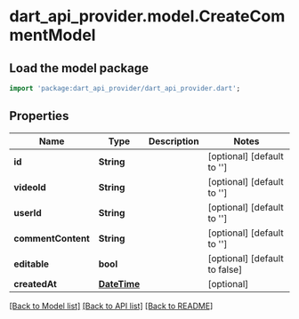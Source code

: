 # dart_api_provider.model.CreateCommentModel

## Load the model package
```dart
import 'package:dart_api_provider/dart_api_provider.dart';
```

## Properties
Name | Type | Description | Notes
------------ | ------------- | ------------- | -------------
**id** | **String** |  | [optional] [default to '']
**videoId** | **String** |  | [optional] [default to '']
**userId** | **String** |  | [optional] [default to '']
**commentContent** | **String** |  | [optional] [default to '']
**editable** | **bool** |  | [optional] [default to false]
**createdAt** | [**DateTime**](DateTime.md) |  | [optional] 

[[Back to Model list]](../README.md#documentation-for-models) [[Back to API list]](../README.md#documentation-for-api-endpoints) [[Back to README]](../README.md)


